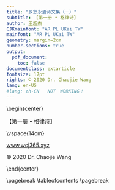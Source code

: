 ```yaml
---
title: "乡愁永酒诗文集（一）"
subtitle: 【第一册 • 格律诗】
author: 王超杰
CJKmainfont: "AR PL UKai TW" 
mainfont: "AR PL UKai TW" 
geometry: margin=2cm
number-sections: true 
output: 
  pdf_document:
    toc: false
documentclass: extarticle
fontsize: 17pt
rights: © 2020 Dr. Chaojie Wang
lang: en-US
#lang: zh-CN   NOT　WORKING！
---
```



\begin{center}


【第一册 • 格律诗】

\vspace{14cm}

www.wcj365.xyz

© 2020 Dr. Chaojie Wang

\end{center}

\pagebreak
\tableofcontents
\pagebreak